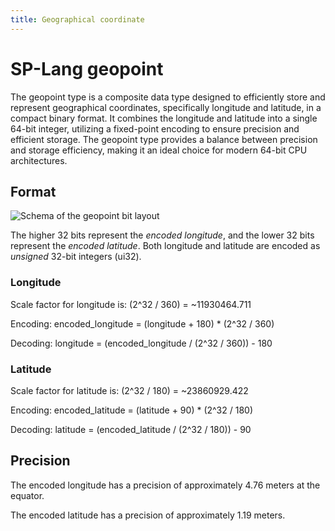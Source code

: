 ```yaml
---
title: Geographical coordinate
---
```


# SP-Lang geopoint

The geopoint type is a composite data type designed to efficiently store and represent geographical coordinates, specifically longitude and latitude, in a compact binary format.
It combines the longitude and latitude into a single 64-bit integer, utilizing a fixed-point encoding to ensure precision and efficient storage.
The geopoint type provides a balance between precision and storage efficiency, making it an ideal choice for modern 64-bit CPU architectures.


## Format

<img src="../geopoint.drawio.png" alt="Schema of the geopoint bit layout" />

The higher 32 bits represent the _encoded longitude_, and the lower 32 bits represent the _encoded latitude_.
Both longitude and latitude are encoded as *unsigned* 32-bit integers (ui32).

### Longitude

Scale factor for longitude is: (2^32 / 360) = ~11930464.711

Encoding: encoded_longitude = (longitude + 180) * (2^32 / 360)

Decoding: longitude = (encoded_longitude / (2^32 / 360)) - 180

### Latitude

Scale factor for latitude is: (2^32 / 180) = ~23860929.422

Encoding: encoded_latitude = (latitude + 90) * (2^32 / 180)

Decoding: latitude = (encoded_latitude / (2^32 / 180)) - 90


## Precision

The encoded longitude has a precision of approximately 4.76 meters at the equator.

The encoded latitude has a precision of approximately 1.19 meters.
